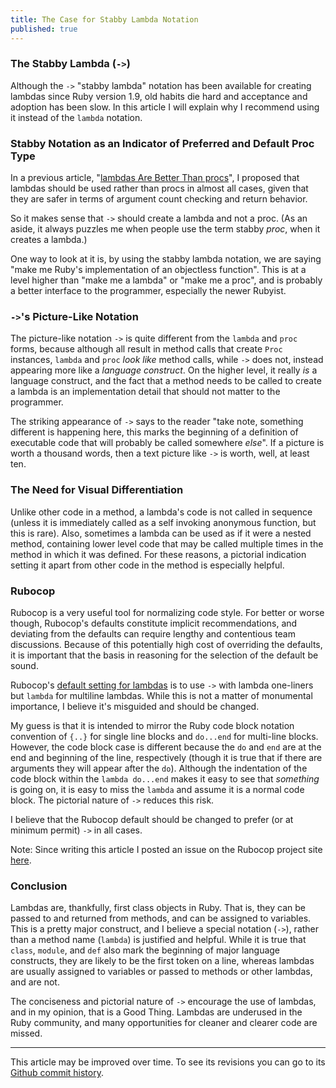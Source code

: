 ```yaml
---
title: The Case for Stabby Lambda Notation
published: true
---
```


### The Stabby Lambda (`->`)

Although the `->` "stabby lambda" notation has been available for creating lambdas since Ruby version 1.9, old habits die hard and acceptance and adoption has been slow. In this article I will explain why I recommend using it instead of the `lambda` notation.

### Stabby Notation as an Indicator of Preferred and Default Proc Type

In a previous article, "[lambdas Are Better Than procs](https://dev.to/keithrbennett/lambdas-are-better-than-procs-52a1)", I proposed that lambdas should be used rather than procs in almost all cases, given that they are safer in terms of argument count checking and return behavior.

So it makes sense that `->` should create a lambda and not a proc. (As an aside, it always puzzles me when people use the term stabby _proc_, when it creates a lambda.)

One way to look at it is, by using the stabby lambda notation, we are
saying "make me Ruby's implementation of an objectless function". This is at a level higher than "make me a lambda" or "make me a proc", and is probably a better interface to the programmer, especially the newer Rubyist.


### `->`'s Picture-Like Notation

The picture-like notation `->` is quite different from the `lambda` and `proc` forms, because although all result in method calls that create `Proc` instances, `lambda` and `proc` _look like_ method calls, while `->` does not, instead appearing more like a _language construct_. On the higher level, it really _is_ a language construct, and the fact that a method needs to be called to create a lambda is an implementation detail that should not matter to the programmer.
 
The striking appearance of `->` says to the reader "take note, something different is happening here, this marks the beginning of a definition of executable code that will probably be called somewhere _else_". If a picture is worth a thousand words, then a text picture like `->` is worth, well, at least ten.
 

### The Need for Visual Differentiation

Unlike other code in a method, a lambda's code is not called in sequence (unless it is immediately called as a self invoking anonymous function, but this is rare). Also, sometimes a lambda can be used as if it were a nested method, containing lower level code that may be called multiple times in the method in which it was defined. For these reasons, a pictorial indication setting it apart from other code in the method is especially helpful.

### Rubocop

Rubocop is a very useful tool for normalizing code style. For better or worse though, Rubocop's defaults constitute implicit recommendations, and deviating from the defaults can require lengthy and contentious team discussions. Because of this potentially high cost of overriding the defaults, it is important that the basis in reasoning for the selection of the default be sound.

Rubocop's [default setting for lambdas](https://www.rubydoc.info/gems/rubocop/RuboCop/Cop/Style/Lambda) is to use `->` with lambda one-liners but `lambda` for multiline lambdas. While this is not a matter of monumental importance, I believe it's misguided and should be changed.

My guess is that it is intended to mirror the Ruby code block notation convention of `{..}` for single line blocks and `do...end` for multi-line blocks. However, the code block case is different because the `do` and `end` are at the end and beginning of the line, respectively (though it is true that if there are arguments they will appear after the `do`). Although the indentation of the code block within the `lambda do...end` makes it easy to see that _something_ is going on, it is easy to miss the `lambda` and assume it is a normal code block. The pictorial nature of `->` reduces this risk.

I believe that the Rubocop default should be changed to prefer (or at minimum permit) `->` in all cases.

Note: Since writing this article I posted an issue on the Rubocop project site 
[here](https://github.com/rubocop-hq/rubocop/issues/7566).

### Conclusion

Lambdas are, thankfully, first class objects in Ruby. That is, they can be passed to and returned from methods, and can be assigned to variables. This is a pretty major construct, and I believe a special notation (`->`), rather than a method name (`lambda`) is justified and helpful. While it is true that `class`, `module`, and `def` also mark the beginning of major language constructs, they are likely to be the first token on a line, whereas lambdas are usually assigned to variables or passed to methods or other lambdas, and are not.

The conciseness and pictorial nature of `->` encourage the use of lambdas, and in my opinion, that is a Good Thing. Lambdas are underused in the Ruby community, and many opportunities for cleaner and clearer code are missed.

----

This article may be improved over time. To see its revisions you can go to its [Github commit history](https://github.com/keithrbennett/keithrbennett.github.io/commits/master/blog/_posts/2019-11-30-why-i-prefer-stabby-lambda-notation.md).
